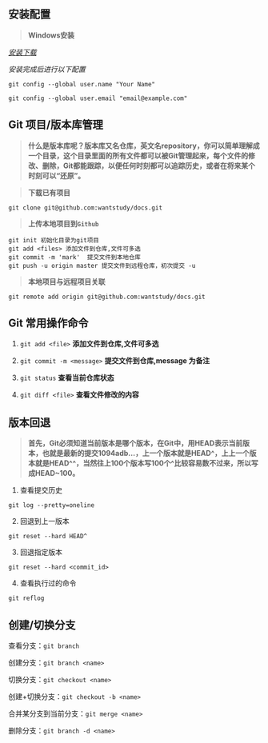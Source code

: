 安装配置
----
> **Windows安装**
	
_[安装下载](https://git-scm.com/downloads)_

_安装完成后进行以下配置_

   `git config --global user.name "Your Name"`

   `git config --global user.email "email@example.com"`
	

Git 项目/版本库管理
----
> __什么是版本库呢？版本库又名仓库，英文名repository，你可以简单理解成一个目录，这个目录里面的所有文件都可以被Git管理起来，每个文件的修改、删除，Git都能跟踪，以便任何时刻都可以追踪历史，或者在将来某个时刻可以“还原”。__


> **下载已有项目**

	git clone git@github.com:wantstudy/docs.git

> **上传本地项目到`Github`**

	git init 初始化目录为git项目
	git add <files> 添加文件到仓库,文件可多选
	git commit -m 'mark'  提交文件到本地仓库
	git push -u origin master 提交文件到远程仓库，初次提交 -u  

> **本地项目与远程项目关联**
	
	git remote add origin git@github.com:wantstudy/docs.git

Git 常用操作命令
-----

1. `git add <file>`
	**添加文件到仓库,文件可多选**

2. `git commit -m <message>` 
	**提交文件到仓库,message 为备注**

3. `git status` 
	**查看当前仓库状态**

4. `git diff <file>` 
	**查看文件修改的内容**



版本回退
-------
>**首先，Git必须知道当前版本是哪个版本，在Git中，用HEAD表示当前版本，也就是最新的提交1094adb...，上一个版本就是HEAD^，上上一个版本就是HEAD^^，当然往上100个版本写100个^比较容易数不过来，所以写成HEAD~100。**

1. 查看提交历史

`git log --pretty=oneline` 

2. 回退到上一版本

`git reset --hard HEAD^`

3. 回退指定版本

`git reset --hard <commit_id>`

4. 查看执行过的命令

`git reflog`



创建/切换分支
-----

   查看分支：`git branch`

   创建分支：`git branch <name>`

   切换分支：`git checkout <name>`

   创建+切换分支：`git checkout -b <name>`

   合并某分支到当前分支：`git merge <name>`

   删除分支：`git branch -d <name>`


